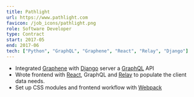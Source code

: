 ```yaml
---
title: Pathlight
url: https://www.pathlight.com
favicon: /job_icons/pathlight.png
role: Software Developer
type: Contract
start: 2017-05
end: 2017-06
tech: ["Python", "GraphQL", "Graphene", "React", "Relay", "Django"]
---
```


- Integrated [Graphene](https://graphene-python.org) with
  [Django](https://www.djangoproject.com) server a
  [GraphQL](https://graphql.org) API
- Wrote frontend with [React](https://reactjs.org), GraphQL and
  [Relay](https://relay.dev) to populate the client data needs.
- Set up CSS modules and frontend workflow with
  [Webpack](https://webpack.js.org)
